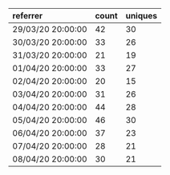 | referrer          | count | uniques |
| :---------------- | :---- | :------ |
| 29/03/20 20:00:00 | 42    | 30      |
| 30/03/20 20:00:00 | 33    | 26      |
| 31/03/20 20:00:00 | 21    | 19      |
| 01/04/20 20:00:00 | 33    | 27      |
| 02/04/20 20:00:00 | 20    | 15      |
| 03/04/20 20:00:00 | 31    | 26      |
| 04/04/20 20:00:00 | 44    | 28      |
| 05/04/20 20:00:00 | 46    | 30      |
| 06/04/20 20:00:00 | 37    | 23      |
| 07/04/20 20:00:00 | 28    | 21      |
| 08/04/20 20:00:00 | 30    | 21      |